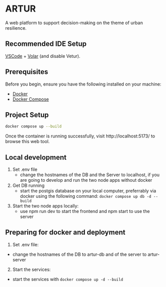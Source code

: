 # ARTUR

A web platform to support decision-making on the theme of urban resilience.

## Recommended IDE Setup

[VSCode](https://code.visualstudio.com/) + [Volar](https://marketplace.visualstudio.com/items?itemName=Vue.volar) (and disable Vetur).

## Prerequisites

Before you begin, ensure you have the following installed on your machine:

- [Docker](https://docs.docker.com/get-docker/)
- [Docker Compose](https://docs.docker.com/compose/install/)

## Project Setup

```sh
docker compose up --build
```

Once the container is running successfully, visit http://localhost:5173/ to browse this web tool.

## Local development
1. Set .env file
   - change the hostnames of the DB and the Server to localhost, if you are going to develop and run the two node apps without docker
2. Get DB running
   - start the postgis database on your local computer, preferrably via docker using the following command: `docker compose up db -d --build`
3. Start the two node apps locally:
   - use npm run dev to start the frontend and npm start to use the server
  
## Preparing for docker and deployment
1. Set .env file:
  - change the hostnames of the DB to artur-db and of the server to artur-server
2. Start the services:
  - start the services with `docker compose up -d --build`
